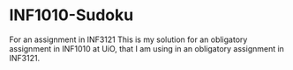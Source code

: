 # INF1010-Sudoku
For an assignment in INF3121
This is my solution for an obligatory assignment in INF1010 at UiO, that I am using in an obligatory assignment in INF3121.
